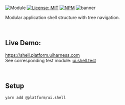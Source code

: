 ![Module](https://img.shields.io/badge/%40platform-ui.shell-%23EA4E7E.svg)
[![License: MIT](https://img.shields.io/badge/license-MIT-blue.svg)](https://opensource.org/licenses/MIT)
[![NPM](https://img.shields.io/npm/v/@platform/ui.shell.svg?colorB=blue&style=flat)](https://www.npmjs.com/package/@platform/ui.shell)
![banner](https://user-images.githubusercontent.com/185555/63977796-ccf07b80-cb08-11e9-9bd5-8b9742d2ff56.png)

Modular application shell structure with tree navigation.

<p>&nbsp;<p>

## Live Demo:
https://shell.platform.uiharness.com  
See corresponding test module: [ui.shell.test](../ui.shell.test)

<p>&nbsp;<p>


## Setup

    yarn add @platform/ui.shell



<p>&nbsp;<p>
<p>&nbsp;<p>
